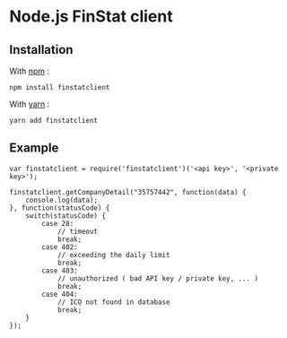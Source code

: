# Node.js FinStat client

## Installation

With [npm](https://www.npmjs.com/) :

```
npm install finstatclient
```

With [yarn](https://yarnpkg.com/) :

```
yarn add finstatclient
```

## Example

```
var finstatclient = require('finstatclient')('<api key>', '<private key>');

finstatclient.getCompanyDetail("35757442", function(data) {
    console.log(data);
}, function(statusCode) {
    switch(statusCode) {
        case 28:
            // timeout
            break;
        case 402:
            // exceeding the daily limit
            break;
        case 403:
            // unauthorized ( bad API key / private key, ... )
            break;
        case 404:
            // ICO not found in database
            break;
    }
});
```
